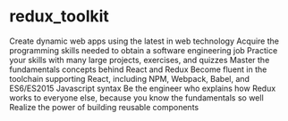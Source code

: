 # redux_toolkit

Create dynamic web apps using the latest in web technology
Acquire the programming skills needed to obtain a software engineering job
Practice your skills with many large projects, exercises, and quizzes
Master the fundamentals concepts behind React and Redux
Become fluent in the toolchain supporting React, including NPM, Webpack, Babel, and ES6/ES2015 Javascript syntax
Be the engineer who explains how Redux works to everyone else, because you know the fundamentals so well
Realize the power of building reusable components

